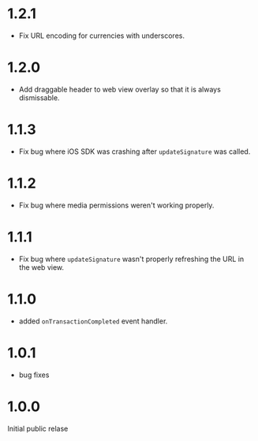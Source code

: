 # 1.2.1

- Fix URL encoding for currencies with underscores.

# 1.2.0

- Add draggable header to web view overlay so that it is always dismissable.

# 1.1.3

- Fix bug where iOS SDK was crashing after `updateSignature` was called.

# 1.1.2

- Fix bug where media permissions weren't working properly.

# 1.1.1

- Fix bug where `updateSignature` wasn't properly refreshing the URL in the web view.

# 1.1.0

- added `onTransactionCompleted` event handler.

# 1.0.1

- bug fixes

# 1.0.0

Initial public relase
